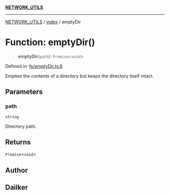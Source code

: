 [**NETWORK_UTILS**](../../README.md)

***

[NETWORK_UTILS](../../README.md) / [index](../README.md) / emptyDir

# Function: emptyDir()

> **emptyDir**(`path`): `Promise`\<`void`\>

Defined in: [fs/emptyDir.ts:8](https://github.com/dailker/everyutil-js/blob/b3e269da55b7d96c15eb37e98c5c4f6b94f05f6f/src/fs/emptyDir.ts#L8)

Empties the contents of a directory but keeps the directory itself intact.

## Parameters

### path

`string`

Directory path.

## Returns

`Promise`\<`void`\>

## Author

## Dailker
